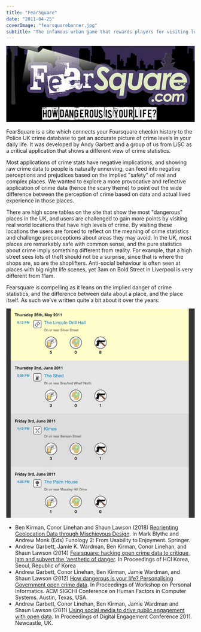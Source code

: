 ```yaml
---
title: "FearSquare"
date: "2011-04-25"
coverImage: "fearsquarebanner.jpg"
subtitle: "The infamous urban game that rewards players for visiting locations with higher crime statistics"
---
```


<img src="images/fearsquarebanner.jpg" alt="Fearsquare logo, showing a streetlight shining on a silhouette of a skyline" width="800">

FearSquare is a site which connects your Foursquare checkin history to the Police UK crime database to get an accurate picture of crime levels in your daily life. It was developed by Andy Garbett and a group of us from LiSC as a critical application that shows a different view of crime statistics.

Most applications of crime stats have negative implications, and showing raw crime data to people is naturally unnerving, can feed into negative perceptions and prejudices based on the implied "safety" of real and complex places. We wanted to explore a more provocative and reflective application of crime data (hence the scary theme) to point out the wide difference between the perception of crime based on data and actual lived experience in those places.

There are high score tables on the site that show the most "dangerous" places in the UK, and users are challenged to gain more points by visiting real world locations that have high levels of crime. By visiting these locations the users are forced to reflect on the meaning of crime statistics and challenge preconceptions about areas they may avoid. In the UK, most places are remarkably safe with common sense, and the pure statistics about crime imply something different from reality. For example, that a high street sees lots of theft should not be a surprise, since that is where the shops are, so are the shoplifters. Anti-social behaviour is often seen at places with big night life scenes, yet 3am on Bold Street in Liverpool is very different from 11am.

Fearsquare is compelling as it leans on the implied danger of crime statistics, and the difference between data about a place, and the place itself. As such we've written quite a bit about it over the years:

<img src="images/myfearsquare.jpg" alt="Example high score table for Fearsquare showing 'dangerous' locations" width="800">

* Ben Kirman, Conor Linehan and Shaun Lawson (2018) [Reorienting Geolocation Data through Mischievous Design](/papers/Kirman2018GeolocationFunology.pdf). In Mark Blythe and Andrew Monk (Eds) Funology 2: From Usability to Enjoyment. Springer.
* Andrew Garbett, Jamie K. Wardman, Ben Kirman, Conor Linehan, and Shaun Lawson (2014) [Fearsquare: hacking open crime data to critique, jam and subvert the 'aesthetic of danger](/papers/Garbett2014Fearsquare.pdf). In Proceedings of HCI Korea, Seoul, Republic of Korea
* Andrew Garbett, Conor Linehan, Ben Kirman, Jamie Wardman, and Shaun Lawson (2012) [How dangerous is your life? Personalising Government open crime data](/papers/Garbett2012Fearsquare.pdf). In Proceedings of Workshop on Personal Informatics. ACM SIGCHI Conference on Human Factors in Computer Systems. Austin, Texas, USA.
* Andrew Garbett, Conor Linehan, Ben Kirman, Jamie Wardman and Shaun Lawson (2011) [Using social media to drive public engagement with open data](/papers/Garbett2011Fearsquare.pdf). In Proceedings of Digital Engagement Conference 2011. Newcastle, UK.
